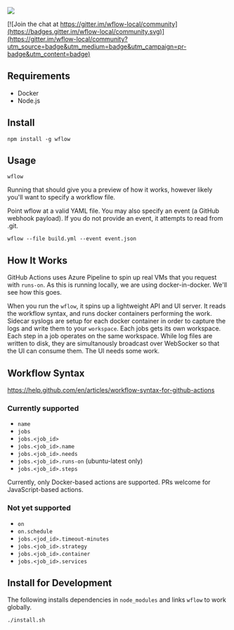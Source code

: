 ![](screenshot.png)

[![Join the chat at https://gitter.im/wflow-local/community](https://badges.gitter.im/wflow-local/community.svg)](https://gitter.im/wflow-local/community?utm_source=badge&utm_medium=badge&utm_campaign=pr-badge&utm_content=badge)

## Requirements

* Docker
* Node.js

## Install

`npm install -g wflow`

## Usage

`wflow`

Running that should give you a preview of how it works, however likely you'll want to specify a workflow file.

Point wflow at a valid YAML file. You may also specify an event (a GitHub webhook payload). If you do not provide an event, it attempts to read from .git.

`wflow --file build.yml --event event.json`

## How It Works

GitHub Actions uses Azure Pipeline to spin up real VMs that you request with `runs-on`. As this is running locally, we are using docker-in-docker. We'll see how this goes.

When you run the `wflow`, it spins up a lightweight API and UI server. It reads the workflow syntax, and runs docker containers performing the work. Sidecar syslogs are setup for each docker container in order to capture the logs and write them to your `workspace`. Each jobs gets its own workspace. Each step in a job operates on the same workspace.  While log files are written to disk, they are simultanously broadcast over WebSocker so that the UI can consume them. The UI needs some work.

## Workflow Syntax

https://help.github.com/en/articles/workflow-syntax-for-github-actions

### Currently supported

* `name`
* `jobs`
* `jobs.<job_id>`
* `jobs.<job_id>.name`
* `jobs.<job_id>.needs`
* `jobs.<job_id>.runs-on` (ubuntu-latest only)
* `jobs.<job_id>.steps`

Currently, only Docker-based actions are supported. PRs welcome for JavaScript-based actions.

### Not yet supported

* `on`
* `on.schedule`
* `jobs.<jod_id>.timeout-minutes`
* `jobs.<job_id>.strategy`
* `jobs.<job_id>.container`
* `jobs.<job_id>.services`

## Install for Development

The following installs dependencies in `node_modules` and links `wflow` to work globally.

`./install.sh`
